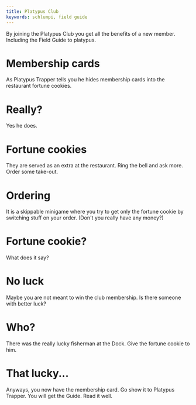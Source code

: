 ```yaml
---
title: Platypus Club
keywords: schlumpi, field guide
---
```


By joining the Platypus Club you get all the benefits of a new member. Including the Field Guide to platypus.

# Membership cards
As Platypus Trapper tells you he hides membership cards into the restaurant fortune cookies.

# Really?
Yes he does. 

# Fortune cookies
They are served as an extra at the restaurant. Ring the bell and ask more. Order some take-out.

# Ordering
It is a skippable minigame where you try to get only the fortune cookie by switching stuff on your order. (Don't you really have any money?)

# Fortune cookie?
What does it say?

# No luck
Maybe you are not meant to win the club membership. Is there someone with better luck?

# Who?
There was the really lucky fisherman at the Dock. Give the fortune cookie to him.

# That lucky...
Anyways, you now have the membership card. Go show it to Platypus Trapper. You will get the Guide. Read it well.
